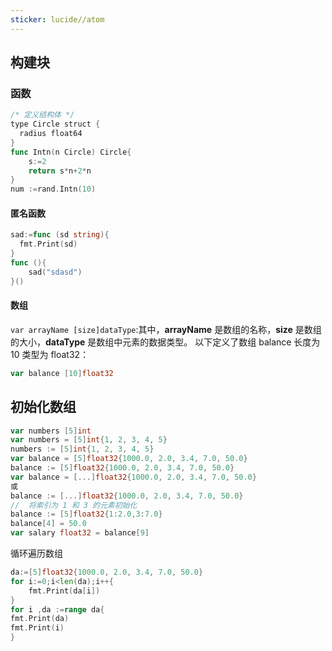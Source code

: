 ```yaml
---
sticker: lucide//atom
---
```

## 构建块
### 函数
```go
/* 定义结构体 */  
type Circle struct {  
  radius float64  
}
func Intn(n Circle) Circle{
	s:=2
	return s*n+2*n
}
num :=rand.Intn(10)
```
#### 匿名函数
```go
sad:=func (sd string){
  fmt.Print(sd)
}
func (){
	sad("sdasd")
}()
```
#### 数组
`var arrayName [size]dataType`:其中，**arrayName** 是数组的名称，**size** 是数组的大小，**dataType** 是数组中元素的数据类型。
以下定义了数组 balance 长度为 10 类型为 float32：
```go
var balance [10]float32
```
## 初始化数组
```go
var numbers [5]int
var numbers = [5]int{1, 2, 3, 4, 5}
numbers := [5]int{1, 2, 3, 4, 5}
var balance = [5]float32{1000.0, 2.0, 3.4, 7.0, 50.0}
balance := [5]float32{1000.0, 2.0, 3.4, 7.0, 50.0}
var balance = [...]float32{1000.0, 2.0, 3.4, 7.0, 50.0}
或
balance := [...]float32{1000.0, 2.0, 3.4, 7.0, 50.0}
//  将索引为 1 和 3 的元素初始化
balance := [5]float32{1:2.0,3:7.0}
balance[4] = 50.0
var salary float32 = balance[9]

```
循环遍历数组
```go
da:=[5]float32{1000.0, 2.0, 3.4, 7.0, 50.0}
for i:=0;i<len(da);i++{
	fmt.Print(da[i])
}
for i ,da :=range da{
fmt.Print(da)
fmt.Print(i)
}
```